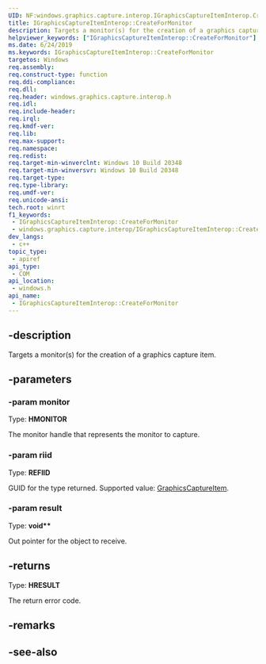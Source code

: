 ```yaml
---
UID: NF:windows.graphics.capture.interop.IGraphicsCaptureItemInterop.CreateForMonitor
title: IGraphicsCaptureItemInterop::CreateForMonitor
description: Targets a monitor(s) for the creation of a graphics capture item.
helpviewer_keywords: ["IGraphicsCaptureItemInterop::CreateForMonitor"]
ms.date: 6/24/2019
ms.keywords: IGraphicsCaptureItemInterop::CreateForMonitor
targetos: Windows
req.assembly: 
req.construct-type: function
req.ddi-compliance: 
req.dll: 
req.header: windows.graphics.capture.interop.h
req.idl: 
req.include-header: 
req.irql: 
req.kmdf-ver: 
req.lib: 
req.max-support: 
req.namespace: 
req.redist: 
req.target-min-winverclnt: Windows 10 Build 20348
req.target-min-winversvr: Windows 10 Build 20348
req.target-type: 
req.type-library: 
req.umdf-ver: 
req.unicode-ansi: 
tech.root: winrt
f1_keywords:
 - IGraphicsCaptureItemInterop::CreateForMonitor
 - windows.graphics.capture.interop/IGraphicsCaptureItemInterop::CreateForMonitor
dev_langs:
 - c++
topic_type:
 - apiref
api_type:
 - COM
api_location:
 - windows.h
api_name:
 - IGraphicsCaptureItemInterop::CreateForMonitor
---
```


## -description

Targets a monitor(s) for the creation of a graphics capture item.

## -parameters

### -param monitor

Type: **HMONITOR**

The monitor handle that represents the monitor to capture.

### -param riid

Type: **REFIID**

GUID for the type returned. Supported value: [GraphicsCaptureItem](/uwp/api/windows.graphics.capture.graphicscaptureitem).

### -param result

Type: **void\*\***

Out pointer for the object to receive.

## -returns

Type: **HRESULT**

The return error code.

## -remarks

## -see-also
